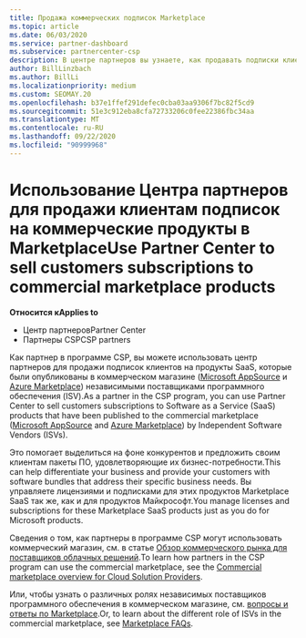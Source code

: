 ```yaml
---
title: Продажа коммерческих подписок Marketplace
ms.topic: article
ms.date: 06/03/2020
ms.service: partner-dashboard
ms.subservice: partnercenter-csp
description: В центре партнеров вы узнаете, как продавать подписки клиентов на продукты SaaS, опубликованные на коммерческом рынке независимыми поставщиками программного обеспечения (ISV).
author: BillLinzbach
ms.author: BillLi
ms.localizationpriority: medium
ms.custom: SEOMAY.20
ms.openlocfilehash: b37e1ffef291defec0cba03aa9306f7bc82f5cd9
ms.sourcegitcommit: 51e3c912eba8cfa72733206c0fee22386fbc34aa
ms.translationtype: MT
ms.contentlocale: ru-RU
ms.lasthandoff: 09/22/2020
ms.locfileid: "90999968"
---
```

# <a name="use-partner-center-to-sell-customers-subscriptions-to-commercial-marketplace-products"></a><span data-ttu-id="a2172-103">Использование Центра партнеров для продажи клиентам подписок на коммерческие продукты в Marketplace</span><span class="sxs-lookup"><span data-stu-id="a2172-103">Use Partner Center to sell customers subscriptions to commercial marketplace products</span></span>

<span data-ttu-id="a2172-104">**Относится к**</span><span class="sxs-lookup"><span data-stu-id="a2172-104">**Applies to**</span></span>

- <span data-ttu-id="a2172-105">Центр партнеров</span><span class="sxs-lookup"><span data-stu-id="a2172-105">Partner Center</span></span>
- <span data-ttu-id="a2172-106">Партнеры CSP</span><span class="sxs-lookup"><span data-stu-id="a2172-106">CSP partners</span></span>

<span data-ttu-id="a2172-107">Как партнер в программе CSP, вы можете использовать центр партнеров для продажи подписок клиентов на продукты SaaS, которые были опубликованы в коммерческом магазине ([Microsoft AppSource](https://appsource.microsoft.com/) и [Azure Marketplace](https://azuremarketplace.microsoft.com/)) независимыми поставщиками программного обеспечения (ISV).</span><span class="sxs-lookup"><span data-stu-id="a2172-107">As a partner in the CSP program, you can use Partner Center to sell customers subscriptions to Software as a Service (SaaS) products that have been published to the commercial marketplace ([Microsoft AppSource](https://appsource.microsoft.com/) and [Azure Marketplace](https://azuremarketplace.microsoft.com/)) by Independent Software Vendors (ISVs).</span></span>

<span data-ttu-id="a2172-108">Это помогает выделиться на фоне конкурентов и предложить своим клиентам пакеты ПО, удовлетворяющие их бизнес-потребности.</span><span class="sxs-lookup"><span data-stu-id="a2172-108">This can help differentiate your business and provide your customers with software bundles that address their specific business needs.</span></span> <span data-ttu-id="a2172-109">Вы управляете лицензиями и подписками для этих продуктов Marketplace SaaS так же, как и для продуктов Майкрософт.</span><span class="sxs-lookup"><span data-stu-id="a2172-109">You manage licenses and subscriptions for these Marketplace SaaS products just as you do for Microsoft products.</span></span>

<span data-ttu-id="a2172-110">Сведения о том, как партнеры в программе CSP могут использовать коммерческий магазин, см. в статье [Обзор коммерческого рынка для поставщиков облачных решений](csp-commercial-marketplace-overview.md).</span><span class="sxs-lookup"><span data-stu-id="a2172-110">To learn how partners in the CSP program can use the commercial marketplace, see the [Commercial marketplace overview for Cloud Solution Providers](csp-commercial-marketplace-overview.md).</span></span>

<span data-ttu-id="a2172-111">Или, чтобы узнать о различных ролях независимых поставщиков программного обеспечения в коммерческом магазине, см. [вопросы и ответы по Marketplace](/azure/marketplace/marketplace-faq-publisher-guide).</span><span class="sxs-lookup"><span data-stu-id="a2172-111">Or, to learn about the different role of ISVs in the commercial marketplace, see [Marketplace FAQs](/azure/marketplace/marketplace-faq-publisher-guide).</span></span>
